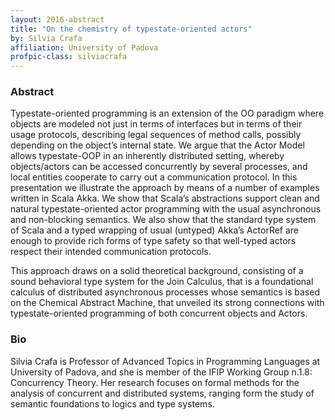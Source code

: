 ```yaml
---
layout: 2016-abstract
title: "On the chemistry of typestate-oriented actors"
by: Silvia Crafa
affiliation: University of Padova
profpic-class: silviacrafa
---
```


### Abstract

Typestate-oriented programming is an extension of the OO paradigm where objects
are modeled not just in terms of interfaces but in terms of their usage
protocols, describing legal sequences of method calls, possibly depending on the
object’s internal state. We argue that the Actor Model allows typestate-OOP in
an inherently distributed setting, whereby objects/actors can be accessed
concurrently by several processes, and local entities cooperate to carry out a
communication protocol. In this presentation we illustrate the approach by means
of a number of examples written in Scala Akka. We show that Scala’s abstractions
support clean and natural typestate-oriented actor programming with the usual
asynchronous and non-blocking semantics. We also show that the standard type
system of Scala and a typed wrapping of usual (untyped) Akka’s ActorRef are
enough to provide rich forms of type safety so that well-typed actors respect
their intended communication protocols.

This approach draws on a solid theoretical background, consisting of a sound
behavioral type system for the Join Calculus, that is a foundational calculus of
distributed asynchronous processes whose semantics is based on the Chemical
Abstract Machine, that unveiled its strong connections with typestate-oriented
programming of both concurrent objects and Actors.

### Bio

Silvia Crafa is Professor of Advanced Topics in Programming Languages at
University of Padova, and she is member of the IFIP Working Group n.1.8:
Concurrency Theory. Her research focuses on formal methods for the analysis of
concurrent and distributed systems, ranging form the study of semantic
foundations to logics and type systems.
